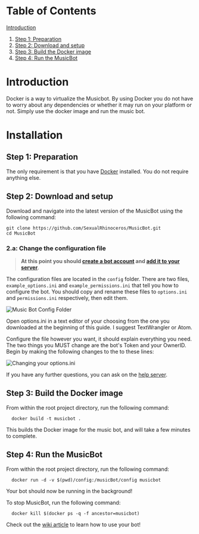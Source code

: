 # Table of Contents

[Introduction](#introduction)  
1. [Step 1: Preparation](#step-1-preparation)  
2. [Step 2: Download and setup](#step-2-download-and-setup)  
3. [Step 3: Build the Docker image](#step-3-build-the-docker-image)  
4. [Step 4: Run the MusicBot](#step-4-run-the-musicbot)  

# Introduction

Docker is a way to virtualize the Musicbot. By using Docker you do not have to worry about any dependencies or whether it may run on your platform or not. Simply use the docker image and run the music bot.

# Installation

## Step 1: Preparation

The only requirement is that you have [Docker](https://docs.docker.com/mac/) installed. You do not require anything else. 

## Step 2: Download and setup

Download and navigate into the latest version of the MusicBot using the following command:

    git clone https://github.com/SexualRhinoceros/MusicBot.git 
    cd MusicBot

### 2.a: Change the configuration file

> **At this point you should [create a bot account](https://github.com/SexualRhinoceros/MusicBot/wiki/FAQ#how-do-i-create-a-bot-account) and [add it to your server](https://github.com/SexualRhinoceros/MusicBot/wiki/FAQ#how-do-i-add-my-bot-account-to-a-server)**.

The configuration files are located in the `config` folder. There are two files, `example_options.ini` and `example_permissions.ini` that tell you how to configure the bot. You should copy and rename these files to `options.ini` and `permissions.ini` respectively, then edit them. 

![Music Bot Config Folder](http://i.imgur.com/GnzWRNG.png)

Open options.ini in a text editor of your choosing from the one you downloaded at the beginning of this guide. I suggest TextWrangler or Atom.

Configure the file however you want, it should explain everything you need. The two things you MUST change are the bot's Token and your OwnerID. Begin by making the following changes to the to these lines:

![Changing your options.ini](http://i.imgur.com/GoD8bGK.png)

If you have any further questions, you can ask on the [help server](https://discord.gg/0iqN3da4zqpJpuY0).

## Step 3: Build the Docker image

From within the root project directory, run the following command:

      docker build -t musicbot .

This builds the Docker image for the music bot, and will take a few minutes to complete.

## Step 4: Run the MusicBot

From within the root project directory, run the following command:

      docker run -d -v $(pwd)/config:/musicBot/config musicbot

Your bot should now be running in the background!

To stop MusicBot, run the following command: 

      docker kill $(docker ps -q -f ancestor=musicbot)
  

Check out the [wiki article](https://github.com/SexualRhinoceros/MusicBot/wiki/Commands-list "Commands list") to learn how to use your bot!


